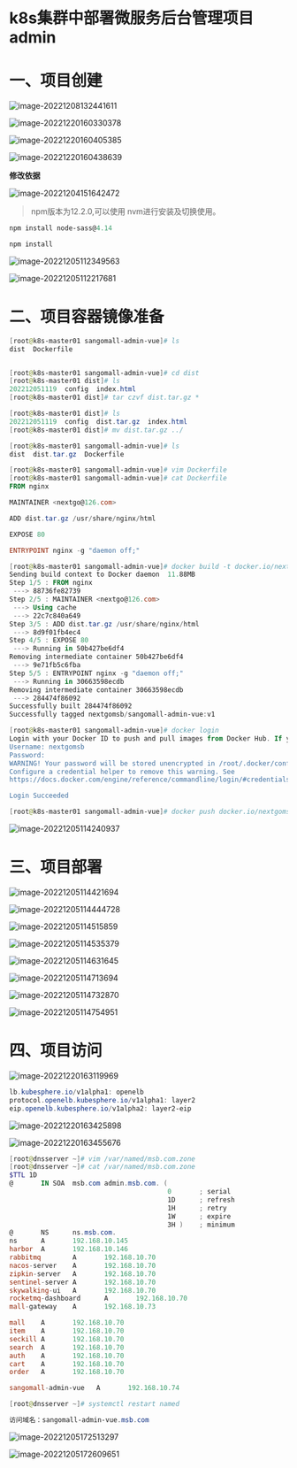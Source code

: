 # k8s集群中部署微服务后台管理项目 admin

#  一、项目创建



![image-20221208132441611](k8s集群中部署微服务Vue.assets/image-20221208132441611.png)



![image-20221220160330378](k8s集群中部署微服务Vue.assets/image-20221220160330378.png)



![image-20221220160405385](k8s集群中部署微服务Vue.assets/image-20221220160405385.png)



![image-20221220160438639](k8s集群中部署微服务Vue.assets/image-20221220160438639.png)





**修改依据**



![image-20221204151642472](k8s集群中部署微服务Vue.assets/image-20221204151642472.png)





> npm版本为12.2.0,可以使用 nvm进行安装及切换使用。



~~~powershell
npm install node-sass@4.14
~~~



~~~powershell
npm install
~~~





![image-20221205112349563](k8s集群中部署微服务Vue.assets/image-20221205112349563.png)





![image-20221205112217681](k8s集群中部署微服务Vue.assets/image-20221205112217681.png)





# 二、项目容器镜像准备





~~~powershell
[root@k8s-master01 sangomall-admin-vue]# ls
dist  Dockerfile


[root@k8s-master01 sangomall-admin-vue]# cd dist
[root@k8s-master01 dist]# ls
202212051119  config  index.html
[root@k8s-master01 dist]# tar czvf dist.tar.gz *

~~~



~~~powershell
[root@k8s-master01 dist]# ls
202212051119  config  dist.tar.gz  index.html
[root@k8s-master01 dist]# mv dist.tar.gz ../
~~~





~~~powershell
[root@k8s-master01 sangomall-admin-vue]# ls
dist  dist.tar.gz  Dockerfile
~~~



~~~powershell
[root@k8s-master01 sangomall-admin-vue]# vim Dockerfile
[root@k8s-master01 sangomall-admin-vue]# cat Dockerfile
FROM nginx

MAINTAINER <nextgo@126.com>

ADD dist.tar.gz /usr/share/nginx/html

EXPOSE 80

ENTRYPOINT nginx -g "daemon off;"
~~~





~~~powershell
[root@k8s-master01 sangomall-admin-vue]# docker build -t docker.io/nextgomsb/sangomall-admin-vue:v1 .
Sending build context to Docker daemon  11.88MB
Step 1/5 : FROM nginx
 ---> 88736fe82739
Step 2/5 : MAINTAINER <nextgo@126.com>
 ---> Using cache
 ---> 22c7c840a649
Step 3/5 : ADD dist.tar.gz /usr/share/nginx/html
 ---> 8d9f01fb4ec4
Step 4/5 : EXPOSE 80
 ---> Running in 50b427be6df4
Removing intermediate container 50b427be6df4
 ---> 9e71fb5c6fba
Step 5/5 : ENTRYPOINT nginx -g "daemon off;"
 ---> Running in 30663598ecdb
Removing intermediate container 30663598ecdb
 ---> 284474f86092
Successfully built 284474f86092
Successfully tagged nextgomsb/sangomall-admin-vue:v1
~~~



~~~powershell
[root@k8s-master01 sangomall-admin-vue]# docker login
Login with your Docker ID to push and pull images from Docker Hub. If you don't have a Docker ID, head over to https://hub.docker.com to create one.
Username: nextgomsb
Password:
WARNING! Your password will be stored unencrypted in /root/.docker/config.json.
Configure a credential helper to remove this warning. See
https://docs.docker.com/engine/reference/commandline/login/#credentials-store

Login Succeeded
~~~





~~~powershell
[root@k8s-master01 sangomall-admin-vue]# docker push docker.io/nextgomsb/sangomall-admin-vue:v1
~~~





![image-20221205114240937](k8s集群中部署微服务Vue.assets/image-20221205114240937.png)





# 三、项目部署



![image-20221205114421694](k8s集群中部署微服务Vue.assets/image-20221205114421694.png)





![image-20221205114444728](k8s集群中部署微服务Vue.assets/image-20221205114444728.png)



![image-20221205114515859](k8s集群中部署微服务Vue.assets/image-20221205114515859.png)





![image-20221205114535379](k8s集群中部署微服务Vue.assets/image-20221205114535379.png)





![image-20221205114631645](k8s集群中部署微服务Vue.assets/image-20221205114631645.png)



![image-20221205114713694](k8s集群中部署微服务Vue.assets/image-20221205114713694.png)



![image-20221205114732870](k8s集群中部署微服务Vue.assets/image-20221205114732870.png)



![image-20221205114754951](k8s集群中部署微服务Vue.assets/image-20221205114754951.png)







# 四、项目访问

![image-20221220163119969](k8s集群中部署微服务Vue.assets/image-20221220163119969.png)





~~~powershell
lb.kubesphere.io/v1alpha1: openelb
protocol.openelb.kubesphere.io/v1alpha1: layer2
eip.openelb.kubesphere.io/v1alpha2: layer2-eip
~~~



![image-20221220163425898](k8s集群中部署微服务Vue.assets/image-20221220163425898.png)



![image-20221220163455676](k8s集群中部署微服务Vue.assets/image-20221220163455676.png)







~~~powershell
[root@dnsserver ~]# vim /var/named/msb.com.zone
[root@dnsserver ~]# cat /var/named/msb.com.zone
$TTL 1D
@       IN SOA  msb.com admin.msb.com. (
                                        0       ; serial
                                        1D      ; refresh
                                        1H      ; retry
                                        1W      ; expire
                                        3H )    ; minimum
@       NS      ns.msb.com.
ns      A       192.168.10.145
harbor  A       192.168.10.146
rabbitmq        A       192.168.10.70
nacos-server    A       192.168.10.70
zipkin-server   A       192.168.10.70
sentinel-server A       192.168.10.70
skywalking-ui   A       192.168.10.70
rocketmq-dashboard      A       192.168.10.70
mall-gateway    A       192.168.10.73

mall    A       192.168.10.70
item    A       192.168.10.70
seckill A       192.168.10.70
search  A       192.168.10.70
auth    A       192.168.10.70
cart    A       192.168.10.70
order   A       192.168.10.70

sangomall-admin-vue   A       192.168.10.74
~~~



~~~powershell
[root@dnsserver ~]# systemctl restart named
~~~



~~~powershell
访问域名：sangomall-admin-vue.msb.com
~~~





![image-20221205172513297](k8s集群中部署微服务Vue.assets/image-20221205172513297.png)





![image-20221205172609651](k8s集群中部署微服务Vue.assets/image-20221205172609651.png)



